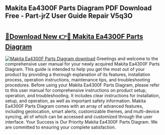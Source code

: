 ## Makita Ea4300F Parts Diagram PDF Download Free - Part-jrZ User Guide Repair V5q3O

# <h2><a href="http://dfiajmz.blite.top/?on=Makita+Ea4300F+Parts+Diagram">🔗Download New 👉🔴 Makita Ea4300F Parts Diagram</a></h2>

[![Makita Ea4300F Parts Diagram download](https://i.imgur.com/lujVjoI.png)](http://dfiajmz.blite.top/?on=Makita+Ea4300F+Parts+Diagram)
Greetings and welcome to the comprehensive user manual for your newly acquired Makita Ea4300F Parts Diagram. This guide is intended to help you get the most out of your product by providing a thorough explanation of its features, installation process, operation instructions, maintenance tips, and troubleshooting procedures. Before using your Makita Ea4300F Parts Diagram, please refer to this user manual for comprehensive instructions on product setup, operation, and troubleshooting. It includes clear instructions for installation, setup, and operation, as well as important safety information. Makita Ea4300F Parts Diagram comes with an array of advanced features, including geolocation, smart alerts, customizable themes, and multi-device syncing, all of which can be accessed and customized through the user interface. Your Success is Our Priority Makita Ea4300F Parts Diagram. We are committed to ensuring your complete satisfaction.
